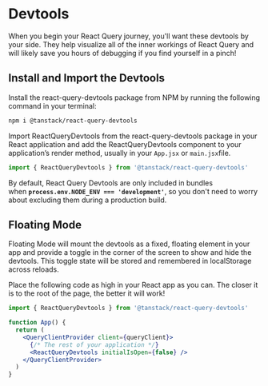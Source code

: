 # Devtools

When you begin your React Query journey, you'll want these devtools by your side. They help visualize all of the inner workings of React Query and will likely save you hours of debugging if you find yourself in a pinch!

## Install and Import the Devtools

Install the react-query-devtools package from NPM by running the following command in your terminal:

```bash
npm i @tanstack/react-query-devtools
```

Import ReactQueryDevtools from the react-query-devtools package in your React application and add the ReactQueryDevtools component to your application’s render method, usually in your `App.jsx` or `main.jsx`file.

```jsx
import { ReactQueryDevtools } from '@tanstack/react-query-devtools'
```

By default, React Query Devtools are only included in bundles when **`process.env.NODE_ENV === 'development'`**, so you don't need to worry about excluding them during a production build.

## Floating Mode

Floating Mode will mount the devtools as a fixed, floating element in your app and provide a toggle in the corner of the screen to show and hide the devtools. This toggle state will be stored and remembered in localStorage across reloads.

Place the following code as high in your React app as you can. The closer it is to the root of the page, the better it will work!

```jsx
import { ReactQueryDevtools } from '@tanstack/react-query-devtools'

function App() {
  return (
    <QueryClientProvider client={queryClient}>
      {/* The rest of your application */}
      <ReactQueryDevtools initialIsOpen={false} />
    </QueryClientProvider>
  )
}
```
